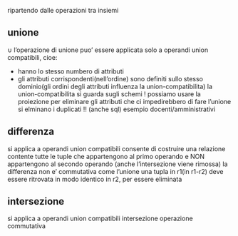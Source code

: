 ripartendo dalle operazioni tra insiemi
## unione
$\cup$
l’operazione di unione puo’ essere applicata solo a operandi union compatibili, cioe:
- hanno lo stesso numbero di attributi
- gli attributi corrispondenti(nell’ordine) sono definiti sullo stesso dominio(gli ordini degli attributi influenza la union-compatibilita)
la union-compatibilita si guarda sugli schemi !
possiamo usare la proiezione per eliminare gli attributi che ci impedirebbero di fare l’unione
si elminano i duplicati !! (anche sql)
esempio docenti/amministrativi
## differenza
si applica a operandi union compatibili
consente di costruire una relazione contente tutte le tuple che appartengono al primo operando e NON appartengono al secondo operando (anche l’intersezione viene rimossa)
la differenza non e’ commutativa come l’unione
una tupla in r1(in r1-r2) deve essere ritrovata in modo identico in r2, per essere eliminata
## intersezione
si applica a operandi union compatibili
intersezione
operazione commutativa